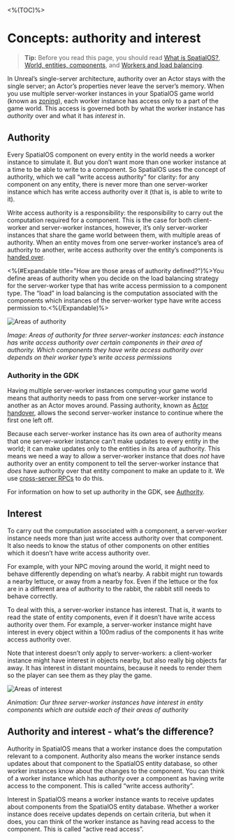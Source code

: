<%(TOC)%>

# Concepts: authority and interest

> **Tip:** Before you read this page, you should read [What is SpatialOS?]({{urlRoot}}/content/spatialos-concepts/what-is-spatialos), [World, entities, components]({{urlRoot}}/content/spatialos-concepts/world-entities-components), and [Workers and load balancing]({{urlRoot}}/content/spatialos-concepts/workers-and-load-balancing). 

In Unreal’s single-server architecture, authority over an Actor stays with the single server; an Actor’s properties never leave the server’s memory. When you use multiple server-worker instances in your SpatialOS game world (known as [zoning]({{urlRoot}}/content/spatialos-concepts/workers-and-load-balancing#zoning)),  each worker instance has access only to a part of the game world. This access is governed both by what the worker instance has _authority_ over and what it has _interest_ in.

## Authority
Every SpatialOS component on every entity in the world needs a worker instance to simulate it. But you don’t want more than one worker instance at a time to be able to write to a component. So SpatialOS uses the concept of authority, which we call “write access authority” for clarity: for any component on any entity, there is never more than one server-worker instance which has write access authority over it (that is, is able to write to it).

Write access authority is a responsibility: the responsibility to carry out the computation required for a component. This is the case for both client-worker and server-worker instances, however, it’s only server-worker instances that share the game world between them, with multiple areas of authority. When an entity moves from one server-worker instance’s area of authority to another, write access authority over the entity’s components is [handed over]({{urlRoot}}/content/actor-handover).

<%(#Expandable title="How are those areas of authority defined?")%>You define areas of authority when you decide on the load balancing strategy for the server-worker type that has write access permission to a component type. The “load” in load balancing is the computation associated with the components which instances of the server-worker type have write access permission to.<%(/Expandable)%>

![Areas of authority]({{assetRoot}}assets/screen-grabs/authority-areas.png)

_Image: Areas of authority for three server-worker instances: each instance has write access authority over certain components in their area of authority. Which components they have write access authority over depends on their worker type’s write access permissions_

### Authority in the GDK

Having multiple server-worker instances computing your game world means that authority needs to pass from one server-worker instance to another as an Actor moves around. Passing authority, known as [Actor handover]({{urlRoot}}/content/actor-handover), allows the second server-worker instance to continue where the first one left off. 

Because each server-worker instance has its own area of authority means that one server-worker instance can’t make updates to every entity in the world; it can make updates only to the entities in its area of authority. This means we need a way to allow a server-worker instance that does _not_ have authority over an entity component to tell the server-worker instance that _does_ have authority over that entity component to make an update to it. We use [cross-server RPCs]({{urlRoot}}/content/cross-server-rpcs) to do this.

For information on how to set up authority in the GDK, see [Authority]({{urlRoot}}/content/authority).

## Interest
To carry out the computation associated with a component, a server-worker instance needs more than just write access authority over that component. It also needs to know the status of other components on other entities which it doesn’t have write access authority over.

For example, with your NPC moving around the world, it might need to behave differently depending on what’s nearby. A rabbit might run towards a nearby lettuce, or away from a nearby fox. Even if the lettuce or the fox are in a different area of authority to the rabbit, the rabbit still needs to behave correctly.

To deal with this, a server-worker instance has interest. That is, it wants to read the state of entity components, even if it doesn’t have write access authority over them.
For example, a server-worker instance might have interest in every object within a 100m radius of the components it has write access authority over. 

Note that interest doesn’t only apply to server-workers: a client-worker instance might have interest in objects nearby, but also really big objects far away. It has interest in distant mountains, because it needs to render them so the player can see them as they play the game.

![Areas of interest]({{assetRoot}}assets/screen-grabs/interest-areas.gif)

_Animation: Our three server-worker instances have interest in entity components which are outside each of their areas of authority_

## Authority and interest - what’s the difference?

Authority in SpatialOS means that a worker instance does the computation relevant to a component. Authority also means the worker instance sends updates about that component to the SpatialOS entity database, so other worker instances know about the changes to the component. You can think of a worker instance which has authority over a component as having write access to the component. This is called “write access authority”.

Interest in SpatialOS means a worker instance wants to receive updates about components from the SpatialOS entity database. Whether a worker instance does receive updates depends on certain criteria, but when it does, you can think of the worker instance as having read access to the component. This is called “active read access”.

<!--
TODO
WIP QBI doc: https://improbableio.atlassian.net/browse/UNR-1210
-->